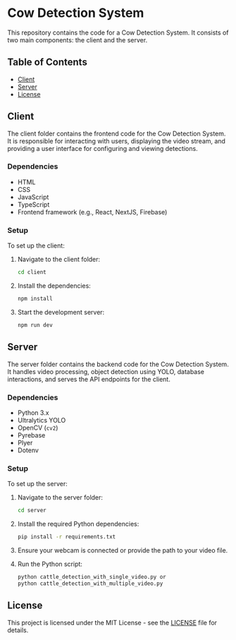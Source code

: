 # Cow Detection System

This repository contains the code for a Cow Detection System. It consists of two main components: the client and the server.

## Table of Contents

- [Client](#client)
- [Server](#server)
- [License](#license)

## Client

The client folder contains the frontend code for the Cow Detection System. It is responsible for interacting with users, displaying the video stream, and providing a user interface for configuring and viewing detections.

### Dependencies

- HTML
- CSS
- JavaScript
- TypeScript
- Frontend framework (e.g., React, NextJS, Firebase)

### Setup

To set up the client:

1. Navigate to the client folder:

    ```bash
    cd client
    ```

2. Install the dependencies:

    ```bash
    npm install
    ```

3. Start the development server:

    ```bash
    npm run dev
    ```

## Server

The server folder contains the backend code for the Cow Detection System. It handles video processing, object detection using YOLO, database interactions, and serves the API endpoints for the client.

### Dependencies

- Python 3.x
- Ultralytics YOLO
- OpenCV (`cv2`)
- Pyrebase
- Plyer
- Dotenv

### Setup

To set up the server:

1. Navigate to the server folder:

    ```bash
    cd server
    ```

2. Install the required Python dependencies:

    ```bash
    pip install -r requirements.txt
    ```


1. Ensure your webcam is connected or provide the path to your video file.
2. Run the Python script:

    ```bash
    python cattle_detection_with_single_video.py or
    python cattle_detection_with_multiple_video.py

    ```

## License

This project is licensed under the MIT License - see the [LICENSE](LICENSE) file for details.
